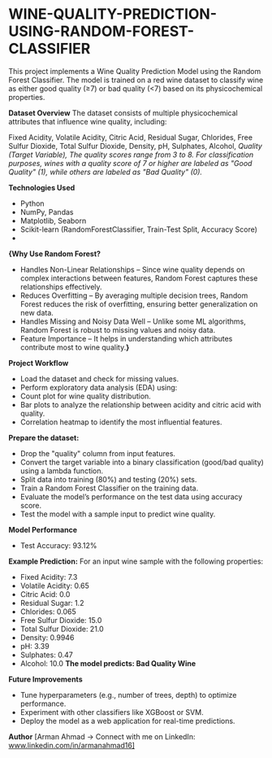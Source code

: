 # WINE-QUALITY-PREDICTION-USING-RANDOM-FOREST-CLASSIFIER

This project implements a Wine Quality Prediction Model using the Random Forest Classifier. The model is trained on a red wine dataset to classify wine as either good quality (≥7) or bad quality (<7) based on its physicochemical properties.

**Dataset Overview**
The dataset consists of multiple physicochemical attributes that influence wine quality, including:

Fixed Acidity,
Volatile Acidity,
Citric Acid,
Residual Sugar,
Chlorides,
Free Sulfur Dioxide,
Total Sulfur Dioxide,
Density,
pH,
Sulphates,
Alcohol,
*Quality (Target Variable),
The quality scores range from 3 to 8. For classification purposes, wines with a quality score of 7 or higher are labeled as "Good Quality" (1), while others are labeled as "Bad Quality" (0).*

**Technologies Used**
* Python
* NumPy, Pandas
* Matplotlib, Seaborn
* Scikit-learn (RandomForestClassifier, Train-Test Split, Accuracy Score)
* 
**{Why Use Random Forest?**
* Handles Non-Linear Relationships – Since wine quality depends on complex interactions between features, Random Forest captures these relationships effectively.
* Reduces Overfitting – By averaging multiple decision trees, Random Forest reduces the risk of overfitting, ensuring better generalization on new data.
* Handles Missing and Noisy Data Well – Unlike some ML algorithms, Random Forest is robust to missing values and noisy data.
* Feature Importance – It helps in understanding which attributes contribute most to wine quality.**}**
  
**Project Workflow**
* Load the dataset and check for missing values.
* Perform exploratory data analysis (EDA) using:
* Count plot for wine quality distribution.
* Bar plots to analyze the relationship between acidity and citric acid with quality.
* Correlation heatmap to identify the most influential features.

**Prepare the dataset:**
* Drop the "quality" column from input features.
* Convert the target variable into a binary classification (good/bad quality) using a lambda function.
* Split data into training (80%) and testing (20%) sets.
* Train a Random Forest Classifier on the training data.
* Evaluate the model’s performance on the test data using accuracy score.
* Test the model with a sample input to predict wine quality.

**Model Performance**
* Test Accuracy: 93.12% 

**Example Prediction:**
For an input wine sample with the following properties:

* Fixed Acidity: 7.3
* Volatile Acidity: 0.65
* Citric Acid: 0.0
* Residual Sugar: 1.2
* Chlorides: 0.065
* Free Sulfur Dioxide: 15.0
* Total Sulfur Dioxide: 21.0
* Density: 0.9946
* pH: 3.39
* Sulphates: 0.47
* Alcohol: 10.0
**The model predicts: Bad Quality Wine**

**Future Improvements**
* Tune hyperparameters (e.g., number of trees, depth) to optimize performance.
* Experiment with other classifiers like XGBoost or SVM.
* Deploy the model as a web application for real-time predictions.

**Author**
[Arman Ahmad -> Connect with me on LinkedIn: www.linkedin.com/in/armanahmad16]
